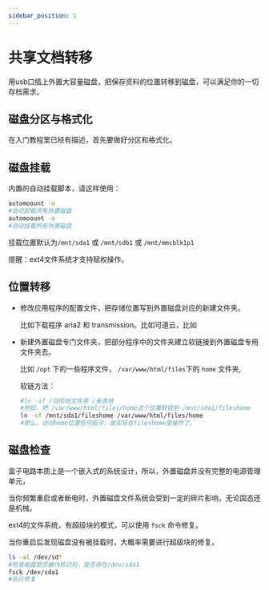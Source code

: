 ```yaml
---
sidebar_position: 1
---
```


# 共享文档转移
用usb口插上外置大容量磁盘，把保存资料的位置转移到磁盘，可以满足你的一切存档需求。

## 磁盘分区与格式化

在入门教程里已经有描述，首先要做好分区和格式化。

## 磁盘挂载

内置的自动挂载脚本，请这样使用：

```bash
automoount -u
#自动卸载所有外置磁盘
automoount -a
#自动挂载所有外置磁盘
```

挂载位置默认为```/mnt/sda1``` 或 ```/mnt/sdb1``` 或 ```/mnt/mmcblk1p1```

提醒：ext4文件系统才支持赋权操作。

## 位置转移

- 修改应用程序的配置文件，把存储位置写到外置磁盘对应的新建文件夹。

  比如下载程序 aria2 和 transmission。比如可道云，比如

- 新建外置磁盘专门文件夹，把部分程序中的文件夹建立软链接到外置磁盘专用文件夹去。

  比如 ```/opt``` 下的一些程序文件， ```/var/www/html/files```下的 ```home``` 文件夹,

  软链方法：

  ```bash
  #ln -sf /目的地文件夹 /来源地
  #例如，把 /var/www/html/files/home这个位置软链到 /mnt/sda1/fileshome
  ln -sf /mnt/sda1/fileshome /var/www/html/files/home
  #那么，访问home位置任何指令，就实际在fileshome里操作了。
  ```

## 磁盘检查

盒子电路本质上是一个嵌入式的系统设计，所以，外置磁盘并没有完整的电源管理单元，

当你频繁重启或者断电时，外置磁盘文件系统会受到一定的碎片影响，无论固态还是机械。

ext4的文件系统，有超级块的模式，可以使用 ```fsck``` 命令修复。

当你重启后发现磁盘没有被挂载时，大概率需要进行超级块的修复。

```bash
ls -al /dev/sd*
#检查磁盘是否被内核识别，是否存在/dev/sda1
fsck /dev/sda1
#执行修复
```

